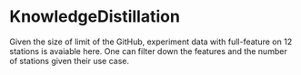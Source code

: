 # KnowledgeDistillation
Given the size of limit of the GitHub, experiment data with full-feature on 12 stations is avaiable here.
One can filter down the features and the number of stations given their use case.  